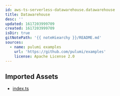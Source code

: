 ```yaml
---
id: aws-ts-serverless-datawarehouse.datawarehouse
title: Datawarehouse
desc: ''
updated: 1617203999709
created: 1617203999709
isDir: true
gitNotePath: '{{ noteHiearchy }}/README.md'
sources:
  - name: pulumi examples
    url: 'https://github.com/pulumi/examples'
    license: Apache License 2.0
---
```

## Imported Assets

- [index.ts](/assets/index.ts)

